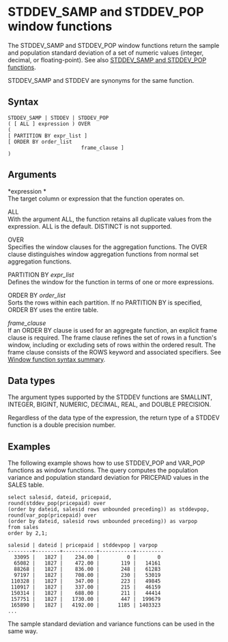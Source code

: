 # STDDEV\_SAMP and STDDEV\_POP window functions<a name="r_WF_STDDEV"></a>

The STDDEV\_SAMP and STDDEV\_POP window functions return the sample and population standard deviation of a set of numeric values \(integer, decimal, or floating\-point\)\. See also [STDDEV\_SAMP and STDDEV\_POP functions](r_STDDEV_functions.md)\.

STDDEV\_SAMP and STDDEV are synonyms for the same function\.

## Syntax<a name="r_WF_STDDEV-synopsis"></a>

```
STDDEV_SAMP | STDDEV | STDDEV_POP
( [ ALL ] expression ) OVER
(
[ PARTITION BY expr_list ]
[ ORDER BY order_list 
                        frame_clause ]
)
```

## Arguments<a name="r_WF_STDDEV-arguments"></a>

 *expression *   
The target column or expression that the function operates on\. 

ALL   
With the argument ALL, the function retains all duplicate values from the expression\. ALL is the default\. DISTINCT is not supported\.

OVER   
Specifies the window clauses for the aggregation functions\. The OVER clause distinguishes window aggregation functions from normal set aggregation functions\.

PARTITION BY *expr\_list*   
Defines the window for the function in terms of one or more expressions\. 

ORDER BY *order\_list*   
Sorts the rows within each partition\. If no PARTITION BY is specified, ORDER BY uses the entire table\.

 *frame\_clause*   
If an ORDER BY clause is used for an aggregate function, an explicit frame clause is required\. The frame clause refines the set of rows in a function's window, including or excluding sets of rows within the ordered result\. The frame clause consists of the ROWS keyword and associated specifiers\. See [Window function syntax summary](r_Window_function_synopsis.md)\.

## Data types<a name="c_Supported_data_types_wf_stddev"></a>

The argument types supported by the STDDEV functions are SMALLINT, INTEGER, BIGINT, NUMERIC, DECIMAL, REAL, and DOUBLE PRECISION\.

Regardless of the data type of the expression, the return type of a STDDEV function is a double precision number\.

## Examples<a name="r_wf_stddev-examples"></a>

The following example shows how to use STDDEV\_POP and VAR\_POP functions as window functions\. The query computes the population variance and population standard deviation for PRICEPAID values in the SALES table\. 

```
select salesid, dateid, pricepaid,
round(stddev_pop(pricepaid) over
(order by dateid, salesid rows unbounded preceding)) as stddevpop,
round(var_pop(pricepaid) over
(order by dateid, salesid rows unbounded preceding)) as varpop
from sales
order by 2,1;

salesid | dateid | pricepaid | stddevpop | varpop
--------+--------+-----------+-----------+---------
  33095 |   1827 |    234.00 |         0 |       0
  65082 |   1827 |    472.00 |       119 |   14161
  88268 |   1827 |    836.00 |       248 |   61283
  97197 |   1827 |    708.00 |       230 |   53019
 110328 |   1827 |    347.00 |       223 |   49845
 110917 |   1827 |    337.00 |       215 |   46159
 150314 |   1827 |    688.00 |       211 |   44414
 157751 |   1827 |   1730.00 |       447 |  199679
 165890 |   1827 |   4192.00 |      1185 | 1403323
...
```

The sample standard deviation and variance functions can be used in the same way\. 